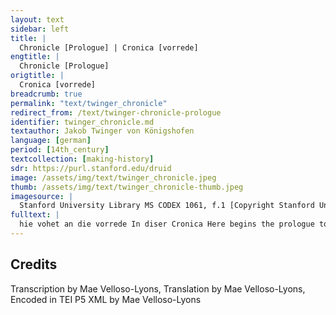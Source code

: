 ```yaml
---
layout: text
sidebar: left
title: |
  Chronicle [Prologue] | Cronica [vorrede]
engtitle: |
  Chronicle [Prologue]
origtitle: |
  Cronica [vorrede]
breadcrumb: true
permalink: "text/twinger_chronicle"
redirect_from: /text/twinger-chronicle-prologue
identifier: twinger_chronicle.md
textauthor: Jakob Twinger von Königshofen
language: [german]
period: [14th_century]
textcollection: [making-history]
sdr: https://purl.stanford.edu/druid 
image: /assets/img/text/twinger_chronicle.jpeg
thumb: /assets/img/text/twinger_chronicle-thumb.jpeg
imagesource: |
  Stanford University Library MS CODEX 1061, f.1 [Copyright Stanford University]
fulltext: |
  hie vohet an die vorrede In diser Cronica Here begins the prologue to this chronicle Man vindet in latine vil cronicken geschriben dz sint bücher von der zit die do sagent von keisern Bebsten un[d] von künigen un[d] ouch von anderen h[e]ren wie ir leben ist gesin und vo[n] etliche[n] geschihte[n] und manhafftigen dingen die vo[n] in oder bÿ iren zite[n] geschehen sint One finds many chronicles written in Latin. They are books about time, which tell of emperors, popes, kings and of other lords too: how their lives were, and some events, and brave things that they did or which happened in their lifetimes. Aber zů t[e]utsche vindet ma[n] sölicher bücher gar wenig wie doch etliche klůge leyen gern lesen von söliche[n] dingen als gelert pfaffen But in German one finds very few such books, although some clever laypeople like to read about such things, just as educated priests do. Ouch hant die l[e]ute me lustes zů lesende von n[e]ueren dingen den[n] von alten un[d] ist doch von den striten Risen und vo[n] den anderen manhafftigen dingen die by n[e]ueren ziten sint geschehen aller min[n]est geschr[iben] Also, people have more desire to read about more recent things than about ancient things and yet hardly anything has been written about the conflicts and voyages and other valiant things which have happened in recent times. Darumb wil ich Jacob vo[n] künigßhofen ein priester zů Straßburg zů t[e]utsche schriben uß der cronicken die Martin[us] und Vincentius gemaht hand und uß andern büchern etliche ding die mich aller fürnemost un[d] lüstelich zů lesende duncke[n] und sunderlich von etlichen namhafftigen dingen die zů Straßb[ur]g od[er] zů Elsäß und in den landen nahe da by sint beschehen un[d] wil ouch zů yedem dinge setzen die zal der Jare von gottes gebürte dz ma[n] wissen und gerechen möge wie lang es sï dz es geschah od[er] aber bÿ welhes keysers oder küniges ziten geschehen sï dan[n] es spricht meister hugo vo[n] florencie dz ein geschehen ding von dem man nutz Therefore I, Jacob von Königshofen, a priest in Strasbourg, shall put into German - drawing from the chronicles by Martinus and Vincentius as well as from other books - some things which seem to me of greatest importance and delightful to read; I shall especially write about some noteworthy things which have happened in Strasbourg or in Alsace and in the surrounding lands and I shall affix to each thing the number of years from God’s birth Ouch han ich zů den dingen die vor gottes gebürt geschehen sint gesetzt so vil jare als es was vor gottes geburt oder aber so vil jare als von Adam wz unz vff die zit als dz selbe ding geschah dz man ouch ein yegliches dinge un[d] materie die in disem bůch geschr[iben] stat dester baß gesůchen un[d] gefinden ku[e]nde Wo se stande dar umb hab ich dz bůch in sechs Capitel dz ist in sehs teil geteilt und wil hie mit kurtzen worte[n] vor begriffen von wz materie yeglich Capitel seit For things which happened before God’s birth Und stot by yede[m] Capitel ein zal geschriben mit roter dinte die bezeich[n]et an welhem blatte an disem bůche dz selbe Capitel an vahet And next to each chapter is a number in red ink which indicates the page in the book where that chapter begins. dz erste capitel seit wie got die welt an vieng un[d] hymel und erde un[d] alle creatur beschuff von Adam un[d] von andern altvettern wie die Juden gefangen ware[n]t in Egipten lant die Moyses erledigte The first chapter tells how God began the world and made heaven and earth and all the creatures; of Adam and of other ancient ancestors; how the Jews were captured in Egypt and were freed by Moses; Item vo[n] david un[d] von anderen künigen der Juden und der heyden untz an Julium den ersten keiser zů Rome also of David and of other kings of the Jews and of the pagans up to Julius, the first emperor in Rome. under disen dingen wurt ouch geseit von der sint fluße vo[n] Troye un[d] [v]on dem grossen Allexander un[d] von den andern dingen die zů den ziten gewesen sint Among these things, it also discusses the Flood, Troy, Alexander the Great, and other things that happened during those times. Dz ander Capitel seit von den keisern und Römschen künigen die do sint gewesen von gottes geburt unz man zalt tusent dr[e]ihundert un[d] n[e]unzig jar und seit ouch von iren geteten und leben und von anderen dingen die zů iren ziten geschehen sint un[d] vahet diß Capitel an der zal der bletter an The second chapter tells of the emperors and the Roman kings from God’s birth Das dritte capitel seit von allen den bebsten die sider gotz geburten gewesen sint und ouch von andern dingen * The third chapter tells of all the popes since the birth of God Item by einem yeglichem ding in dem sechsten capitel bet[e]utet die nach genden zahl do bÿ die jare von gottes gebürt die man do zů mal zalt do es geschah und die Rot zal do vor die bet[e]utet ein zal der bletter dis bůchß do die selbe materie gantz geschriben ist und dis Capitel hand hie ein ende For every thing that is reported in the sixth chapter, the number that follows indicates the number of years that one must count from God’s birth *Dz vierde capittel ist vo[n] alle[n] byshöfen zů strosb[ur]g un[d] etwz vo[n] ire[n] getete[n] * The fourth chapter is about all the bishops of Strasbourg and discusses some of their deeds. Dz fu[e]nfte seit vo[n] weme die stat strosb[ur]g un[d] dz la[n]t by de[m] rine sine[n] urspru[n]g het un[d] wie es zů cristen[n] gloube[n] bekert wart un[d] vo[n] strite[n] reyse[n] geschelle[n] un[d] anderu[n]gen un[d] and[er]n nenhaftige[n] dinge[n] die do geshohe[n] sint The fifth says who founded the city of Strasbourg and the land on the Rhine and how it was converted to the Christian faith, and tells of conflicts, voyages, disputes, changes and other noteworthy things that happened there. 
--- 
```

## Credits
Transcription by Mae Velloso-Lyons, Translation by Mae Velloso-Lyons, Encoded in TEI P5 XML by Mae Velloso-Lyons

